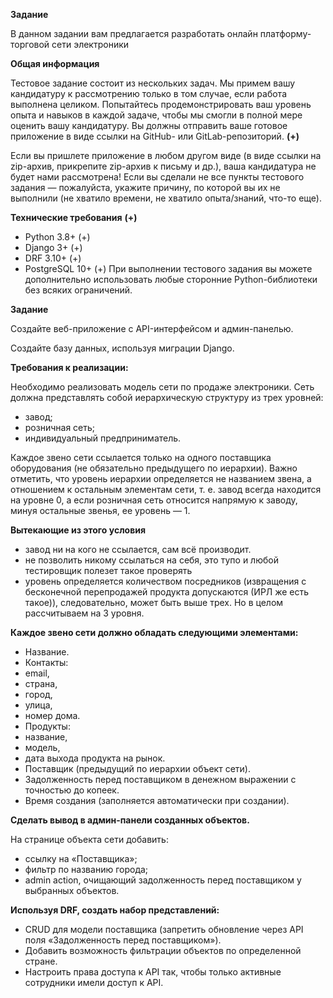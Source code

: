 **Задание**

В данном задании вам предлагается разработать онлайн платформу-торговой сети электроники

**Общая информация**

Тестовое задание состоит из нескольких задач. Мы примем вашу кандидатуру к рассмотрению только в том случае, если работа выполнена целиком. Попытайтесь продемонстрировать ваш уровень опыта и навыков в каждой задаче, чтобы мы смогли в полной мере оценить вашу кандидатуру.
Вы должны отправить ваше готовое приложение в виде ссылки на GitHub- или GitLab-репозиторий. **(+)**

Если вы пришлете приложение в любом другом виде (в виде ссылки на zip-архив, прикрепите zip-архив к письму и др.), ваша кандидатура не будет нами рассмотрена!
Если вы сделали не все пункты тестового задания — пожалуйста, укажите причину, по которой вы их не выполнили (не хватило времени, не хватило опыта/знаний, что-то еще).

**Технические требования** **(+)**
- Python 3.8+ (+)
- Django 3+ (+)
- DRF 3.10+ (+)
- PostgreSQL 10+ (+)
При выполнении тестового задания вы можете дополнительно использовать любые сторонние Python-библиотеки без всяких ограничений.

**Задание**

Создайте веб-приложение с API-интерфейсом и админ-панелью.

Создайте базу данных, используя миграции Django.


**Требования к реализации:**

Необходимо реализовать модель сети по продаже электроники.
Сеть должна представлять собой иерархическую структуру из трех уровней:

- завод;
- розничная сеть;
- индивидуальный предприниматель.

Каждое звено сети ссылается только на одного поставщика оборудования (не обязательно предыдущего по иерархии). Важно отметить, что уровень иерархии определяется не названием звена, а отношением к остальным элементам сети, т. е. завод всегда находится на уровне 0, а если розничная сеть относится напрямую к заводу, минуя остальные звенья, ее уровень — 1.

**Вытекающие из этого условия**

- завод ни на кого не ссылается, сам всё производит.
- не позволить никому ссылаться на себя, это тупо и любой тестировщик полезет такое проверять
- уровень определяется количеством посредников (извращения с бесконечной перепродажей продукта допускаются (ИРЛ же есть такое)), следовательно, может быть выше трех. Но в целом рассчитываем на 3 уровня.


**Каждое звено сети должно обладать следующими элементами:**
- Название.
- Контакты:
- email,
- страна,
- город,
- улица,
- номер дома.
- Продукты:
- название,
- модель,
- дата выхода продукта на рынок.
- Поставщик (предыдущий по иерархии объект сети).
- Задолженность перед поставщиком в денежном выражении с точностью до копеек.
- Время создания (заполняется автоматически при создании).

**Сделать вывод в админ-панели созданных объектов.**

На странице объекта сети добавить:
- ссылку на «Поставщика»;
- фильтр по названию города;
- admin action, очищающий задолженность перед поставщиком у выбранных объектов.


**Используя DRF, создать набор представлений:**

- CRUD для модели поставщика (запретить обновление через API поля «Задолженность перед поставщиком»).
- Добавить возможность фильтрации объектов по определенной стране.
- Настроить права доступа к API так, чтобы только активные сотрудники имели доступ к API.